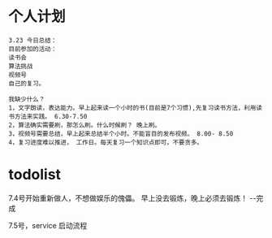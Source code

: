 # 个人计划

```
3.23 今日总结：
目前参加的活动：
读书会
算法挑战
视频号
自己的复习。

我缺少什么？ 
1，文字朗读，表达能力。早上起来读一个小时的书(目前是7个习惯),先复习读书方法，利用读书方法来实践。 6.30-7.50
2，算法确实需要刷，那怎么刷。什么时候刷？ 晚上刷。 
3，视频号需要总结，早上起来总结半个小时。不能盲目的发布视频。 8.00- 8.50
4，复习进度难以推进， 工作日。每天复习一个知识点即可，不要贪多。

```

# todolist

7.4号开始重新做人，不想做娱乐的傀儡。 早上没去锻炼，晚上必须去锻炼！ --完成

7.5号，service 启动流程


































